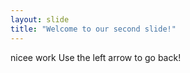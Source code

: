 ```yaml
---
layout: slide
title: "Welcome to our second slide!"
---
```

nicee work
Use the left arrow to go back!
